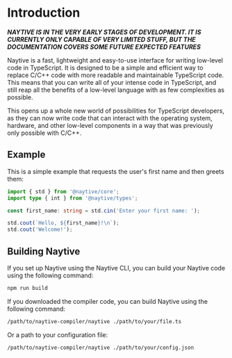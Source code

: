 # Introduction

***NAYTIVE IS IN THE VERY EARLY STAGES OF DEVELOPMENT. IT IS CURRENTLY ONLY CAPABLE OF VERY LIMITED STUFF, BUT THE DOCUMENTATION COVERS SOME FUTURE EXPECTED FEATURES***

Naytive is a fast, lightweight and easy-to-use interface for writing low-level code in TypeScript. It is designed to be a simple and efficient way to replace C/C++ code with more readable and maintainable TypeScript code. This means that you can write all of your intense code in TypeScript, and still reap all the benefits of a low-level language with as few complexities as possible.

This opens up a whole new world of possibilities for TypeScript developers, as they can now write code that can interact with the operating system, hardware, and other low-level components in a way that was previously only possible with C/C++.

## Example

This is a simple example that requests the user's first name and then greets them:

```typescript
import { std } from '@naytive/core';
import type { int } from '@naytive/types';

const first_name: string = std.cin('Enter your first name: ');

std.cout(`Hello, ${first_name}!\n`);
std.cout('Welcome!');
```

## Building Naytive

If you set up Naytive using the Naytive CLI, you can build your Naytive code using the following command:

```bash
npm run build
```

If you downloaded the compiler code, you can build Naytive using the following command:

```bash
/path/to/naytive-compiler/naytive ./path/to/your/file.ts
```

Or a path to your configuration file:

```bash
/path/to/naytive-compiler/naytive ./path/to/your/config.json
```
